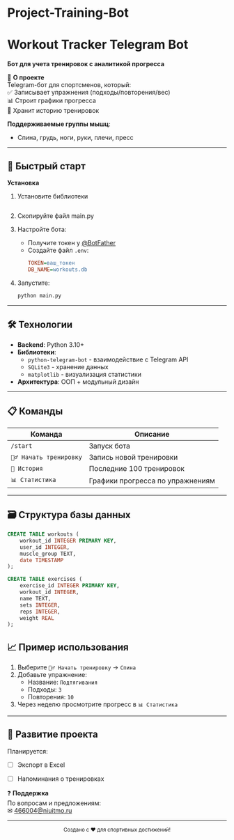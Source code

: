 # Project-Training-Bot
# **Workout Tracker Telegram Bot**  
**Бот для учета тренировок с аналитикой прогресса**  

📌 **О проекте**  
Telegram-бот для спортсменов, который:  
✅ Записывает упражнения (подходы/повторения/вес)  
📊 Строит графики прогресса  
📅 Хранит историю тренировок  

**Поддерживаемые группы мышц**:  
- Спина, грудь, ноги, руки, плечи, пресс  

---

## 🚀 **Быстрый старт**  

**Установка**  
1. Установите библиотеки
   ```pip install python-telegram-bot matplotlib
   ```
2. Скопируйте файл main.py

3. Настройте бота:  
   - Получите токен у [@BotFather](https://t.me/BotFather)  
   - Создайте файл `.env`:  
     ```ini
     TOKEN=ваш_токен
     DB_NAME=workouts.db
     ```

4. Запустите:  
   ```bash
   python main.py
   ```

---

## 🛠 **Технологии**  
- **Backend**: Python 3.10+  
- **Библиотеки**:  
  - `python-telegram-bot` - взаимодействие с Telegram API  
  - `SQLite3` - хранение данных  
  - `matplotlib` - визуализация статистики  
- **Архитектура**: ООП + модульный дизайн  

---

## 📋 **Команды**  
| Команда | Описание |  
|---------|----------|  
| `/start` | Запуск бота |  
| `🏋️‍♂️ Начать тренировку` | Запись новой тренировки |  
| `📜 История` | Последние 100 тренировок |  
| `📊 Статистика` | Графики прогресса по упражнениям |  

---

## 🗃 **Структура базы данных**  
```sql
CREATE TABLE workouts (
    workout_id INTEGER PRIMARY KEY,
    user_id INTEGER,
    muscle_group TEXT,
    date TIMESTAMP
);

CREATE TABLE exercises (
    exercise_id INTEGER PRIMARY KEY,
    workout_id INTEGER,
    name TEXT,
    sets INTEGER,
    reps INTEGER,
    weight REAL
);
```

## 📈 **Пример использования**  
1. Выберите `🏋️‍♂️ Начать тренировку` → `Спина`  
2. Добавьте упражнение:  
   - Название: `Подтягивания`  
   - Подходы: `3`  
   - Повторения: `10`  
3. Через неделю просмотрите прогресс в `📊 Статистика`  

---

## 🤝 **Развитие проекта**  
Планируется:   
- [ ] Экспорт в Excel  
- [ ] Напоминания о тренировках  



❓ **Поддержка**  
По вопросам и предложениям:  
✉ 466004@niuitmo.ru

---

<div align="center">
  <sub>Создано с ❤️ для спортивных достижений!</sub>
</div>
